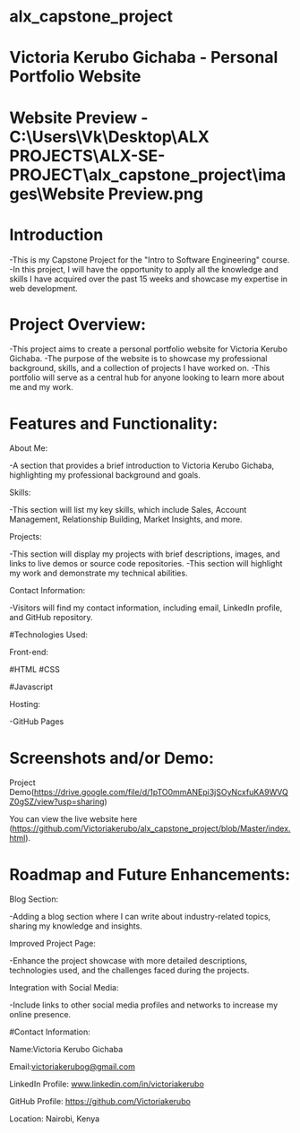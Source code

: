 # alx_capstone_project

# Victoria Kerubo Gichaba - Personal Portfolio Website

# Website Preview - C:\Users\Vk\Desktop\ALX PROJECTS\ALX-SE-PROJECT\alx_capstone_project\images\Website Preview.png

# Introduction

-This is my Capstone Project for the "Intro to Software Engineering" course.
-In this project, I will have the opportunity to apply all the knowledge and skills I have acquired over the past 15 weeks and showcase my expertise in web development. 

# Project Overview:

-This project aims to create a personal portfolio website for Victoria Kerubo Gichaba. 
-The purpose of the website is to showcase my professional background, skills, and a collection of projects I have worked on. 
-This portfolio will serve as a central hub for anyone looking to learn more about me and my work.

# Features and Functionality:

About Me:

-A section that provides a brief introduction to Victoria Kerubo Gichaba, highlighting my professional background and goals.

Skills:

-This section will list my key skills, which include Sales, Account Management, Relationship Building, Market Insights, and more.

Projects:

-This section will display my projects with brief descriptions, images, and links to live demos or source code repositories. 
-This section will highlight my work and demonstrate my technical abilities.

Contact Information:

-Visitors will find my contact information, including email, LinkedIn profile, and GitHub repository.

#Technologies Used:

Front-end:

#HTML 
#CSS

#Javascript

Hosting:

-GitHub Pages

# Screenshots and/or Demo:

Project Demo(https://drive.google.com/file/d/1pTO0mmANEpi3jSOyNcxfuKA9WVQZ0gSZ/view?usp=sharing)

You can view the live website here (https://github.com/Victoriakerubo/alx_capstone_project/blob/Master/index.html).

# Roadmap and Future Enhancements:

Blog Section:

-Adding a blog section where I can write about industry-related topics, sharing my knowledge and insights.

Improved Project Page:

-Enhance the project showcase with more detailed descriptions, technologies used, and the challenges faced during the projects.

Integration with Social Media:

-Include links to other social media profiles and networks to increase my online presence.

#Contact Information:

Name:Victoria Kerubo Gichaba

Email:victoriakerubog@gmail.com

LinkedIn Profile: www.linkedin.com/in/victoriakerubo

GitHub Profile: https://github.com/Victoriakerubo

Location: Nairobi, Kenya


